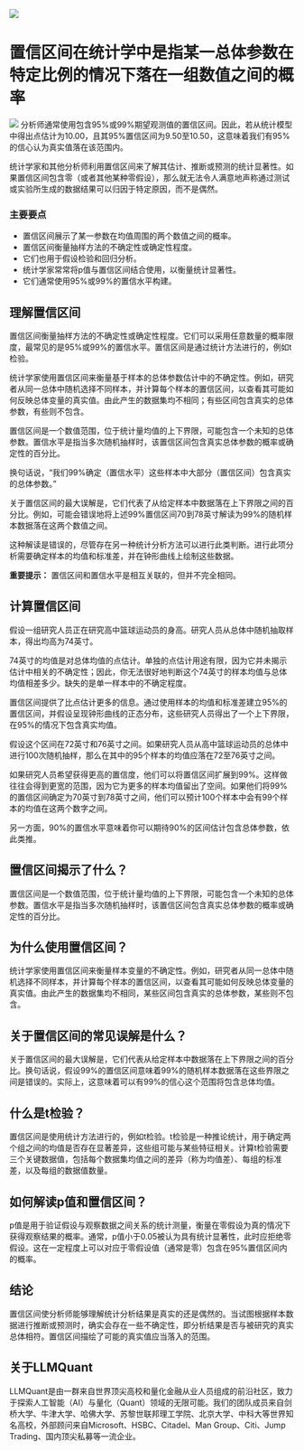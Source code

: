 ![](https://fastly.jsdelivr.net/gh/bucketio/img11@main/2024/10/21/1729466068183-23134fce-3131-4262-b18c-f378d71af4f6.gif)
# 置信区间在统计学中是指某一总体参数在特定比例的情况下落在一组数值之间的概率
![](https://fastly.jsdelivr.net/gh/bucketio/img9@main/2024/10/20/1729465031968-b3c8959e-1d37-4b8a-91b1-b0b0dfe25143.png)
分析师通常使用包含95%或99%期望观测值的置信区间。因此，若从统计模型中得出点估计为10.00，且其95%置信区间为9.50至10.50，这意味着我们有95%的信心认为真实值落在该范围内。

统计学家和其他分析师利用置信区间来了解其估计、推断或预测的统计显著性。如果置信区间包含零（或者其他某种零假设），那么就无法令人满意地声称通过测试或实验所生成的数据结果可以归因于特定原因，而不是偶然。

### 主要要点

- 置信区间展示了某一参数在均值周围的两个数值之间的概率。
- 置信区间衡量抽样方法的不确定性或确定性程度。
- 它们也用于假设检验和回归分析。
- 统计学家常常将p值与置信区间结合使用，以衡量统计显著性。
- 它们通常使用95%或99%的置信水平构建。

## 理解置信区间

置信区间衡量抽样方法的不确定性或确定性程度。它们可以采用任意数量的概率限度，最常见的是95%或99%的置信水平。置信区间是通过统计方法进行的，例如t检验。

统计学家使用置信区间来衡量基于样本的总体参数估计中的不确定性。例如，研究者从同一总体中随机选择不同样本，并计算每个样本的置信区间，以查看其可能如何反映总体变量的真实值。由此产生的数据集均不相同；有些区间包含真实的总体参数，有些则不包含。

置信区间是一个数值范围，位于统计量均值的上下界限，可能包含一个未知的总体参数。置信水平是指当多次随机抽样时，该置信区间包含真实总体参数的概率或确定性的百分比。

换句话说，“我们99%确定（置信水平）这些样本中大部分（置信区间）包含真实的总体参数。”

关于置信区间的最大误解是，它们代表了从给定样本中数据落在上下界限之间的百分比。例如，可能会错误地将上述99%置信区间70到78英寸解读为99%的随机样本数据落在这两个数值之间。

这种解读是错误的，尽管存在另一种统计分析方法可以进行此类判断。进行此项分析需要确定样本的均值和标准差，并在钟形曲线上绘制这些数据。

**重要提示：** 置信区间和置信水平是相互关联的，但并不完全相同。

## 计算置信区间

假设一组研究人员正在研究高中篮球运动员的身高。研究人员从总体中随机抽取样本，得出均高为74英寸。

74英寸的均值是对总体均值的点估计。单独的点估计用途有限，因为它并未揭示估计中相关的不确定性；因此，你无法很好地判断这个74英寸的样本均值与总体均值相差多少。缺失的是单一样本中的不确定程度。

置信区间提供了比点估计更多的信息。通过使用样本的均值和标准差建立95%的置信区间，并假设呈现钟形曲线的正态分布，这些研究人员得出了一个上下界限，在95%的情况下包含真实均值。

假设这个区间在72英寸和76英寸之间。如果研究人员从高中篮球运动员的总体中进行100次随机抽样，那么在其中的95个样本的均值应落在72至76英寸之间。

如果研究人员希望获得更高的置信度，他们可以将置信区间扩展到99%。这样做往往会得到更宽的范围，因为它为更多的样本均值留出了空间。如果他们将99%的置信区间确定为70英寸到78英寸之间，他们可以预计100个样本中会有99个样本的均值在这两个数字之间。

另一方面，90%的置信水平意味着你可以期待90%的区间估计包含总体参数，依此类推。

## 置信区间揭示了什么？

置信区间是一个数值范围，位于统计量均值的上下界限，可能包含一个未知的总体参数。置信水平是指当多次随机抽样时，该置信区间包含真实总体参数的概率或确定性的百分比。

## 为什么使用置信区间？

统计学家使用置信区间来衡量样本变量的不确定性。例如，研究者从同一总体中随机选择不同样本，并计算每个样本的置信区间，以查看其可能如何反映总体变量的真实值。由此产生的数据集均不相同，某些区间包含真实的总体参数，某些则不包含。

## 关于置信区间的常见误解是什么？

关于置信区间的最大误解是，它们代表从给定样本中数据落在上下界限之间的百分比。换句话说，假设99%的置信区间意味着99%的随机样本数据落在这些界限之间是错误的。实际上，这意味着可以有99%的信心这个范围将包含总体均值。

## 什么是t检验？

置信区间是使用统计方法进行的，例如t检验。t检验是一种推论统计，用于确定两个组之间的均值是否存在显著差异，这些组可能与某些特征相关。计算t检验需要三个关键数据值，包括每个数据集均值之间的差异（称为均值差）、每组的标准差，以及每组的数据值数量。

## 如何解读p值和置信区间？

p值是用于验证假设与观察数据之间关系的统计测量，衡量在零假设为真的情况下获得观察结果的概率。通常，p值小于0.05被认为具有统计显著性，此时应拒绝零假设。这在一定程度上可以对应于零假设值（通常是零）包含在95%置信区间内的概率。

## 结论

置信区间使分析师能够理解统计分析结果是真实的还是偶然的。当试图根据样本数据进行推断或预测时，确实会存在一些不确定性，即分析结果是否与被研究的真实总体相符。置信区间描绘了可能的真实值应当落入的范围。
## 关于LLMQuant
LLMQuant是由一群来自世界顶尖高校和量化金融从业人员组成的前沿社区，致力于探索人工智能（AI）与量化（Quant）领域的无限可能。我们的团队成员来自剑桥大学、牛津大学、哈佛大学、苏黎世联邦理工学院、北京大学、中科大等世界知名高校，外部顾问来自Microsoft、HSBC、Citadel、Man Group、Citi、Jump Trading、国内顶尖私募等一流企业。